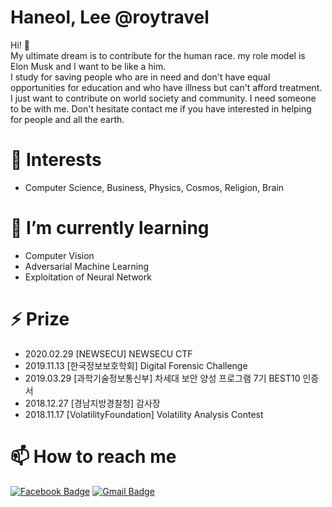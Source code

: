 # Haneol, Lee @roytravel

Hi! 👋<br> My ultimate dream is to contribute for the human race. my role model is Elon Musk and I want to be like a him. <br> I study for saving people who are in need and don't  have equal opportunities for education and who have illness but can't afford treatment. I just want to contribute on world society and community. I need someone to be with me. Don't hesitate contact me if you have interested in helping for people and all the earth.

# 🔭 Interests
* Computer Science, Business, Physics, Cosmos, Religion, Brain

# 🌱 I’m currently learning
* Computer Vision
* Adversarial Machine Learning
* Exploitation of Neural Network

# ⚡ Prize
* 2020.02.29 [NEWSECU] NEWSECU CTF
* 2019.11.13 [한국정보보호학회] Digital Forensic Challenge
* 2019.03.29 [과학기술정보통신부] 차세대 보안 양성 프로그램 7기 BEST10 인증서
* 2018.12.27 [경남지방경찰청] 감사장
* 2018.11.17 [VolatilityFoundation] Volatility Analysis Contest

# 📫 How to reach me
[![Facebook Badge](https://img.shields.io/badge/facebook-1877f2?style=flat-square&logo=facebook&logoColor=white&link=https://www.facebook.com/roytravel97)](https://www.facebook.com/roytravel97)
[![Gmail Badge](https://img.shields.io/badge/Gmail-d14836?style=flat-square&logo=Gmail&logoColor=white&link=mailto:snugyun01@gmail.com)](mailto:roytravel97@gmail.com)

       
<!--
**roytravel/roytravel** is a ✨ _special_ ✨ repository because its `README.md` (this file) appears on your GitHub profile.
[![Hits](https://hits.seeyoufarm.com/api/count/incr/badge.svg?url=https%3A%2F%2Fgithub.com%2Fgjbae1212%2Fhit-counter)](https://hits.seeyoufarm.com)                 

Here are some ideas to get you started:
- 👯 I’m looking to collaborate on ...
- 🤔 I’m looking for help with ...
- 💬 Ask me about ...
- 😄 Pronouns: ...
- ⚡ Fun fact: ...
-->
